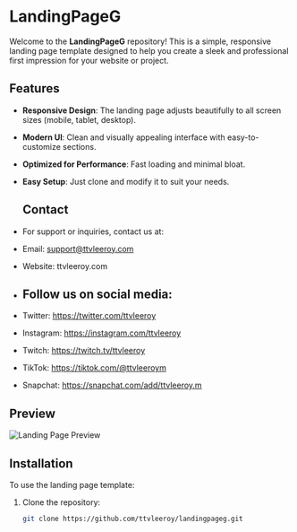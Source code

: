 # LandingPageG

Welcome to the **LandingPageG** repository! This is a simple, responsive landing page template designed to help you create a sleek and professional first impression for your website or project.

## Features

- **Responsive Design**: The landing page adjusts beautifully to all screen sizes (mobile, tablet, desktop).
- **Modern UI**: Clean and visually appealing interface with easy-to-customize sections.
- **Optimized for Performance**: Fast loading and minimal bloat.
- **Easy Setup**: Just clone and modify it to suit your needs.

  ## Contact

- For support or inquiries, contact us at:
- Email: support@ttvleeroy.com
- Website: ttvleeroy.com

- ## Follow us on social media:

- Twitter: https://twitter.com/ttvleeroy
- Instagram: https://instagram.com/ttvleeroy
- Twitch: https://twitch.tv/ttvleeroy
- TikTok: https://tiktok.com/@ttvleeroym
- Snapchat: https://snapchat.com/add/ttvleeroy.m


## Preview

![Landing Page Preview](assets/preview.png)

## Installation

To use the landing page template:

1. Clone the repository:
   ```bash
   git clone https://github.com/ttvleeroy/landingpageg.git
